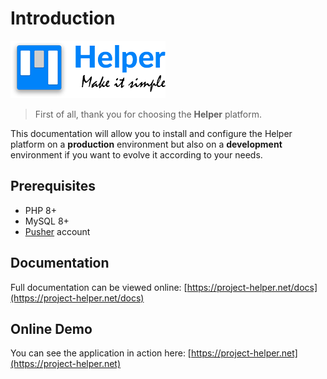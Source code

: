 # Introduction

![logo](readme-logo.png)

> First of all, thank you for choosing the **Helper** platform.

This documentation will allow you to install and configure the Helper platform on a **production** environment but also on a **development** environment if you want to evolve it according to your needs.

## Prerequisites

- PHP 8+
- MySQL 8+
- [Pusher](https://pusher.com/) account

## Documentation

Full documentation can be viewed online: [https://project-helper.net/docs](https://project-helper.net/docs)

## Online Demo

You can see the application in action here: [https://project-helper.net](https://project-helper.net)
